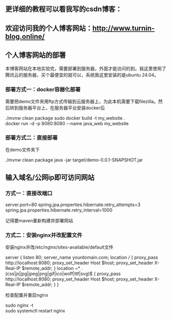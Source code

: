 ## 更详细的教程可以看我写的csdn博客：
## 欢迎访问我的个人博客网站：http://www.turnin-blog.online/


## 个人博客网站的部署
本博客网站在本地实验完，需要部署到服务器，外面才能访问的到。我这里使用了腾讯云的服务器，买个最便宜的就可以，系统我这里安装的是ubuntu 24.04。

### 部署方式一：docker容器化部署
需要把demo文件夹用ftp方式传输到云服务器上，为此本机需要下载filezilla。然后转到服务器平台上，在服务器平台安装docker后

./mvnw clean package 
sudo docker build -t my_website .  
docker run -d -p 8080:8080 --name java_web my_website

### 部署方式二：直接部署
在demo文件夹下

./mvnw clean package
java -jar target/demo-0.0.1-SNAPSHOT.jar

## 输入域名/公网ip即可访问网站

### 方式一：直接改端口

server.port=80
spring.jpa.properties.hibernate.retry_attempts=3
spring.jpa.properties.hibernate.retry_interval=1000

记得要maven重新构建并部署网站

### 方式二：安装nginx并改配置文件
安装nginx并改/etc/nginx/sites-available/default文件




server {
    listen 80;
    server_name yourdomain.com;
    location / {
        proxy_pass http://localhost:8080;
        proxy_set_header Host $host;
        proxy_set_header X-Real-IP $remote_addr;
    }
    location ~* \.(css|js|jpg|jpeg|png|gif|ico|woff|ttf|svg)$ {
        proxy_pass http://localhost:8080;
        proxy_set_header Host $host;
        proxy_set_header X-Real-IP $remote_addr;
    }
}






检查配置并重启nginx

sudo nginx -t   
sudo systemctl restart nginx

